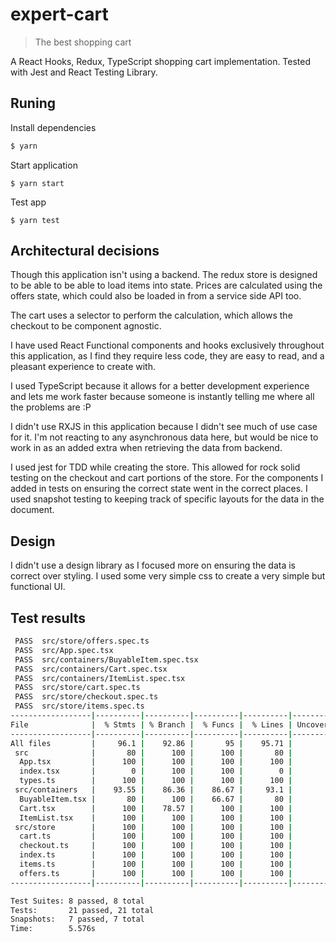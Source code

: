 # expert-cart

> The best shopping cart

A React Hooks, Redux, TypeScript shopping cart implementation. Tested with Jest and React Testing Library.

## Runing

Install dependencies

```bash
$ yarn
```

Start application

```
$ yarn start
```

Test app

```
$ yarn test
```

## Architectural decisions

Though this application isn't using a backend. The redux store is designed
to be able to be able to load items into state. Prices are calculated
using the offers state, which could also be loaded in from a service side API too.

The cart uses a selector to perform the calculation, which allows the checkout to be component
agnostic.

I have used React Functional components and hooks exclusively throughout this application,
as I find they require less code, they are easy to read, and a pleasant experience to create with.

I used TypeScript because it allows for a better development experience and lets me work faster
because someone is instantly telling me where all the problems are :P

I didn't use RXJS in this application because I didn't see much of use case for it. I'm not reacting to any
asynchronous data here, but would be nice to work in as an added extra when retrieving the data
from backend.

I used jest for TDD while creating the store. This allowed for rock solid testing on the checkout and
cart portions of the store. For the components I added in tests on ensuring the correct state
went in the correct places. I used snapshot testing to keeping track of specific layouts for
the data in the document.

## Design

I didn't use a design library as I focused more on ensuring the data is correct over styling.
I used some very simple css to create a very simple but functional UI.


## Test results
```bash
 PASS  src/store/offers.spec.ts
 PASS  src/App.spec.tsx
 PASS  src/containers/BuyableItem.spec.tsx
 PASS  src/containers/Cart.spec.tsx
 PASS  src/containers/ItemList.spec.tsx
 PASS  src/store/cart.spec.ts
 PASS  src/store/checkout.spec.ts
 PASS  src/store/items.spec.ts
------------------|----------|----------|----------|----------|-------------------|
File              |  % Stmts | % Branch |  % Funcs |  % Lines | Uncovered Line #s |
------------------|----------|----------|----------|----------|-------------------|
All files         |     96.1 |    92.86 |       95 |    95.71 |                   |
 src              |       80 |      100 |      100 |       80 |                   |
  App.tsx         |      100 |      100 |      100 |      100 |                   |
  index.tsx       |        0 |      100 |      100 |        0 |                 8 |
  types.ts        |      100 |      100 |      100 |      100 |                   |
 src/containers   |    93.55 |    86.36 |    86.67 |     93.1 |                   |
  BuyableItem.tsx |       80 |      100 |    66.67 |       80 |             28,38 |
  Cart.tsx        |      100 |    78.57 |      100 |      100 |          12,33,39 |
  ItemList.tsx    |      100 |      100 |      100 |      100 |                   |
 src/store        |      100 |      100 |      100 |      100 |                   |
  cart.ts         |      100 |      100 |      100 |      100 |                   |
  checkout.ts     |      100 |      100 |      100 |      100 |                   |
  index.ts        |      100 |      100 |      100 |      100 |                   |
  items.ts        |      100 |      100 |      100 |      100 |                   |
  offers.ts       |      100 |      100 |      100 |      100 |                   |
------------------|----------|----------|----------|----------|-------------------|

Test Suites: 8 passed, 8 total
Tests:       21 passed, 21 total
Snapshots:   7 passed, 7 total
Time:        5.576s
```